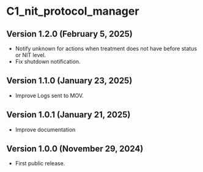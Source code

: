 # C1_nit_protocol_manager


## Version 1.2.0 (February 5, 2025)

 - Notify unknown for actions when treatment does not have before status or NIT level.
 - Fix shutdown notification.
 

## Version 1.1.0 (January 23, 2025)

 - Improve Logs sent to MOV.

 
## Version 1.0.1 (January 21, 2025)

 - Improve documentation


## Version 1.0.0 (November 29, 2024)

 - First public release.
